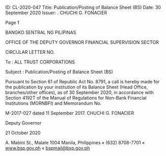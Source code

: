 ID: CL-2020-047
Title: Publication/Posting of Balance Sheet (BS)
Date: 30 September 2020
Issuer: . CHUCHI G. FONACIER

Page 1

BANGKO SENTRAL NG PILIPINAS

OFFICE OF THE DEPUTY GOVERNOR FINANCIAL SUPERVISION SECTOR

CIRCULAR LETTER NO.

To : ALL TRUST CORPORATIONS

Subject : Publication/Posting of Balance Sheet (BS)

Pursuant to Section 61 of Republic Act No. 8791, a call is hereby made for the publication by your institution of its Balance Sheet (Head Office, branches/other offices), as of 30 September 2020, in accordance with Section 4192T of the Manual of Regulations for Non-Bank Financial Institutions (MORNBFI) and Memorandum No.

M-2017-027 dated 11 September 2017. CHUCHI G. FONACIER

Deputy Governor

21 October 2020

A. Mabini St., Malate 1004 Manila, Philippines « (632) 8708-7701 « www.bsp.gov.ph « bspmail@bsp.gov.ph